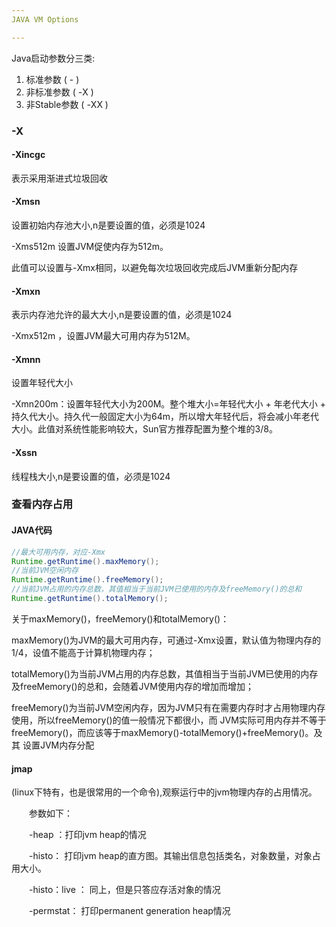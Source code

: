 ```yaml
---
JAVA VM Options

---
```


Java启动参数分三类:

1. 标准参数 ( - )
2. 非标准参数 ( -X )
3. 非Stable参数 ( -XX )





### -X

#### -Xincgc

表示采用渐进式垃圾回收

#### -Xmsn

设置初始内存池大小,n是要设置的值，必须是1024

-Xms512m  设置JVM促使内存为512m。

此值可以设置与-Xmx相同，以避免每次垃圾回收完成后JVM重新分配内存

#### -Xmxn

表示内存池允许的最大大小,n是要设置的值，必须是1024

-Xmx512m ，设置JVM最大可用内存为512M。

#### -Xmnn

设置年轻代大小

-Xmn200m：设置年轻代大小为200M。整个堆大小=年轻代大小 + 年老代大小 + 持久代大小。持久代一般固定大小为64m，所以增大年轻代后，将会减小年老代大小。此值对系统性能影响较大，Sun官方推荐配置为整个堆的3/8。

#### -Xssn

线程栈大小,n是要设置的值，必须是1024



### 查看内存占用

#### JAVA代码

```java
//最大可用内存，对应-Xmx
Runtime.getRuntime().maxMemory(); 
//当前JVM空闲内存
Runtime.getRuntime().freeMemory(); 
//当前JVM占用的内存总数，其值相当于当前JVM已使用的内存及freeMemory()的总和
Runtime.getRuntime().totalMemory(); 
```

关于maxMemory()，freeMemory()和totalMemory()：

maxMemory()为JVM的最大可用内存，可通过-Xmx设置，默认值为物理内存的1/4，设值不能高于计算机物理内存；

totalMemory()为当前JVM占用的内存总数，其值相当于当前JVM已使用的内存及freeMemory()的总和，会随着JVM使用内存的增加而增加；

freeMemory()为当前JVM空闲内存，因为JVM只有在需要内存时才占用物理内存使用，所以freeMemory()的值一般情况下都很小，而 JVM实际可用内存并不等于freeMemory()，而应该等于maxMemory()-totalMemory()+freeMemory()。及其 设置JVM内存分配

#### jmap 

(linux下特有，也是很常用的一个命令),观察运行中的jvm物理内存的占用情况。

　　参数如下：

　　-heap ：打印jvm heap的情况

　　-histo： 打印jvm heap的直方图。其输出信息包括类名，对象数量，对象占用大小。

　　-histo：live ： 同上，但是只答应存活对象的情况

　　-permstat： 打印permanent generation heap情况